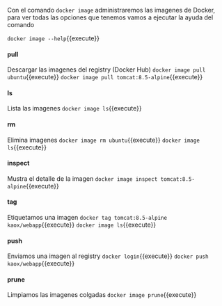 Con el comando `docker image` administraremos las imagenes de Docker, para ver todas las opciones que tenemos vamos a ejecutar la ayuda del comando

`docker image --help`{{execute}}

#### pull
Descargar las imagenes del registry (Docker Hub) 
`docker image pull ubuntu`{{execute}}
`docker image pull tomcat:8.5-alpine`{{execute}}

#### ls
Lista las imagenes
`docker image ls`{{execute}}

#### rm
Elimina imagenes
`docker image rm ubuntu`{{execute}}
`docker image ls`{{execute}}

#### inspect
Mustra el detalle de la imagen
`docker image inspect tomcat:8.5-alpine`{{execute}}

#### tag
Etiquetamos una imagen
`docker tag tomcat:8.5-alpine kaox/webapp`{{execute}}
`docker image ls`{{execute}}

#### push
Enviamos una imagen al registry
`docker login`{{execute}}
`docker push kaox/webapp`{{execute}}

#### prune
Limpiamos las imagenes colgadas
`docker image prune`{{execute}}